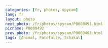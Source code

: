 ```yaml
---
categories: [fr, photos, spycam]
lang: fr
layout: photo
next_photo: /fr/photos/spycam/P0000491.html
picname: P0000492
prev_photo: /fr/photos/spycam/P0000493.html
tags: [Animal, Fotofalle, Schakal]
---
```

